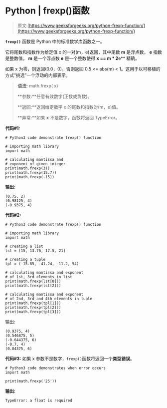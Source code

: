 # Python | frexp()函数

> 原文:[https://www.geeksforgeeks.org/python-frexp-function/](https://www.geeksforgeeks.org/python-frexp-function/)

**`frexp()`** 函数是 Python 中的标准数学库函数之一。

它将尾数和指数作为给定值 x 的一对(m，e)返回，其中尾数 **m** 是浮点数， **e** 指数是整数值。 **m** 是一个浮点数 **e** 是一个整数使得 **x == m * 2**e** 精确。

如果 x 为零，则返回(0.0，0)，否则返回 0.5 <= abs(m) < 1。这用于以可移植的方式“挑选”一个浮动的内部表示。

> **语法:** math.frexp( x)
> 
> **参数:**任意有效数字(正数或负数)。
> 
> **返回:**返回给定数字 x 的尾数和指数对(m，e)值。
> 
> **异常:**如果 **x** 不是数字，函数将返回 TypeError。

**代码#1:**

```
# Python3 code demonstrate frexp() function

# importing math library
import math

# calculating mantissa and
# exponent of given integer
print(math.frexp(3))
print(math.frexp(15.7))
print(math.frexp(-15))
```

**输出:**

```
(0.75, 2)
(0.98125, 4)
(-0.9375, 4)

```

**代码#2:**

```
# Python3 code demonstrate frexp() function

# importing math library
import math

# creating a list
lst = [15, 13.76, 17.5, 21]

# creating a tuple
tpl = (-15.85, -41.24, -11.2, 54)

# calculating mantissa and exponent
# of 1st, 3rd elements in list 
print(math.frexp(lst[0]))
print(math.frexp(lst[2]))

# calculating mantissa and exponent
# of 2nd, 3rd and 4th elements in tuple 
print(math.frexp(tpl[1]))
print(math.frexp(tpl[2]))
print(math.frexp(tpl[3]))
```

输出:

```
(0.9375, 4)
(0.546875, 5)
(-0.644375, 6)
(-0.7, 4)
(0.84375, 6)
```

**代码#3:** 如果 x 参数不是数字，`frexp()`函数将返回一个**类型错误**。

```
# Python3 code demonstrates when error occurs
import math

print(math.frexp('25')) 
```

**输出:**

```
TypeError: a float is required
```
